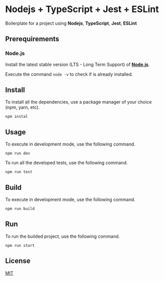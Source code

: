 # Nodejs + TypeScript + Jest + ESLint

Boilerplate for a project using **Nodejs**, **TypeScript**, **Jest**, **ESLint**


## Prerequirements

### Node.js

Install the latest stable version (LTS - Long Term Support) of [**Node.js**](https://www.nodejs.org/en/download/package-manager/).

Execute the command `node -v` to check if is already installed.


## Install

To install all the dependencies, use a package manager of your choice (npm, yarn, etc).

```
npm instal
```


## Usage

To execute in development mode, use the following command.

```
npm run dev
```

To run all the developed tests, use the following command.

```
npm run test
```


## Build

To execute in development mode, use the following command.

```
npm run build
```


## Run

To run the builded project, use the following command.

```
npm run start
```


## License

[MIT](https://choosealicense.com/licenses/mit/)
